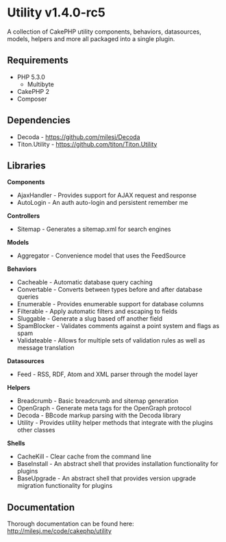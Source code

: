 # Utility v1.4.0-rc5 #

A collection of CakePHP utility components, behaviors, datasources, models, helpers and more all packaged into a single plugin.

## Requirements ##

* PHP 5.3.0
	* Multibyte
* CakePHP 2
* Composer

## Dependencies ##

* Decoda - https://github.com/milesj/Decoda
* Titon.Utility - https://github.com/titon/Titon.Utility

## Libraries ##

**Components**
* AjaxHandler - Provides support for AJAX request and response
* AutoLogin - An auth auto-login and persistent remember me

**Controllers**
* Sitemap - Generates a sitemap.xml for search engines

**Models**
* Aggregator - Convenience model that uses the FeedSource

**Behaviors**
* Cacheable - Automatic database query caching
* Convertable - Converts between types before and after database queries
* Enumerable - Provides enumerable support for database columns
* Filterable - Apply automatic filters and escaping to fields
* Sluggable - Generate a slug based off another field
* SpamBlocker - Validates comments against a point system and flags as spam
* Validateable - Allows for multiple sets of validation rules as well as message translation

**Datasources**
* Feed - RSS, RDF, Atom and XML parser through the model layer

**Helpers**
* Breadcrumb - Basic breadcrumb and sitemap generation
* OpenGraph - Generate meta tags for the OpenGraph protocol
* Decoda - BBcode markup parsing with the Decoda library
* Utility - Provides utility helper methods that integrate with the plugins other classes

**Shells**
* CacheKill - Clear cache from the command line
* BaseInstall - An abstract shell that provides installation functionality for plugins
* BaseUpgrade - An abstract shell that provides version upgrade migration functionality for plugins

## Documentation ##

Thorough documentation can be found here: http://milesj.me/code/cakephp/utility